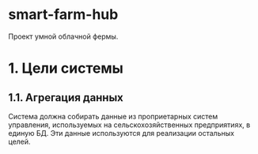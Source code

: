 # smart-farm-hub
Проект умной облачной фермы.

# 1.	Цели системы
## 1.1.	Агрегация данных

Система должна собирать данные из проприетарных систем управления, используемых на сельскохозяйственных предприятиях, в единую БД. Эти данные используются для реализации остальных целей. 
 
